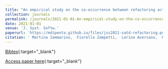 ```yaml
---
title: "An empirical study on the co-occurrence between refactoring actions and Self-Admitted Technical Debt removal"
collection: journals
permalink: /journals/2021-01-01-An-empirical-study-on-the-co-occurrence-between-refactoring-actions-and-Self-Admitted-Technical-Debt-removal
date: 2021-01-01
venue: 'J. Syst. Softw.'
paperurl: 'https://mdipenta.github.io/files/jss2021-satd-refactoring.pdf'
citation: ' Martina Iammarino,  Fiorella Zampetti,  Lerina Aversano,  Massimiliano Di Penta, &quot;An empirical study on the co-occurrence between refactoring actions and Self-Admitted Technical Debt removal.&quot; J. Syst. Softw., 2021.'
---
```

[Bibtex](https://dblp.org/rec/journals/jss/IammarinoZAP21.bib){:target="_blank"}

[Access paper here](https://mdipenta.github.io/files/jss2021-satd-refactoring.pdf){:target="_blank"}
